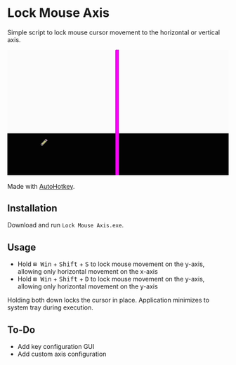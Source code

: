 # Lock Mouse Axis
Simple script to lock mouse cursor movement to the horizontal or vertical axis.

![Demo](img/00.gif)

Made with [AutoHotkey](https://www.autohotkey.com/ "AutoHotkey").

## Installation

Download and run `Lock Mouse Axis.exe`.

## Usage

* Hold <kbd>⊞ Win</kbd> + <kbd>Shift</kbd> + <kbd>S</kbd> to lock mouse movement on the y-axis, allowing only horizontal movement on the x-axis
* Hold <kbd>⊞ Win</kbd> + <kbd>Shift</kbd> + <kbd>D</kbd> to lock mouse movement on the y-axis, allowing only horizontal movement on the y-axis

Holding both down locks the cursor in place. Application minimizes to system tray during execution.

## To-Do

* Add key configuration GUI
* Add custom axis configuration
